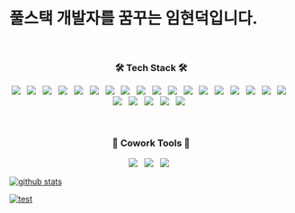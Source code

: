 <!-- Header -->
<h1>풀스택 개발자를 꿈꾸는 임현덕입니다.</h1>

<br/>

<!-- Badge -->
<h3 align="center"><b>🛠 Tech Stack 🛠</b></h3>
<p align="center">
<img src="https://img.shields.io/badge/HTML-E34F26?style=flat-square&logo=HTML&logoColor=white"/> &nbsp 
<img src="https://img.shields.io/badge/CSS-1572B6?style=flat-square&logo=CSS&logoColor=white"/> &nbsp
<img src="https://img.shields.io/badge/JavaScript-F7DF1E?style=flat-square&logo=JavaScript&logoColor=white"/> &nbsp 
<img src="https://img.shields.io/badge/jQuery-0769AD?style=flat-square&logo=jQuery&logoColor=white"> &nbsp 
<img src="https://img.shields.io/badge/Java-007396?style=flat-square&logo=Java&logoColor=white"/> &nbsp
<img src="https://img.shields.io/badge/Python-3776AB?style=flat-square&logo=Python&logoColor=white"/> &nbsp 
<img src="https://img.shields.io/badge/C-A8B9CC?style=flat-square&logo=C&logoColor=white"/> &nbsp
<img src="https://img.shields.io/badge/Oracle-F80000?style=flat-square&logo=Oracle&logoColor=white"/> &nbsp 
<img src="https://img.shields.io/badge/MySQL-4479A1?style=flat-square&logo=MySQL&logoColor=white"/> &nbsp 
<img src="https://img.shields.io/badge/MariaDB-003545?style=flat-square&logo=MariaDB&logoColor=white"/> &nbsp
<img src="https://img.shields.io/badge/Spring-6DB33F?style=flat-square&logo=Spring&logoColor=white"/> &nbsp
<img src="https://img.shields.io/badge/Spring Boot-6DB33F?style=flat-square&logo=Spring Boot&logoColor=white"/> &nbsp
<img src="https://img.shields.io/badge/Apache Maven-C71A36?style=flat-square&logo=Apache Maven&logoColor=white"/> &nbsp
<img src="https://img.shields.io/badge/Gradle-02303A?style=flat-square&logo=Gradle&logoColor=white"/> &nbsp
<img src="https://img.shields.io/badge/Bootstrap-7952B3?style=flat-square&logo=Bootstrap&logoColor=white"/> &nbsp 
<img src="https://img.shields.io/badge/Thymeleaf-005F0F?style=flat-square&logo=Thymeleaf&logoColor=white"/> &nbsp 
<img src="https://img.shields.io/badge/Apache Tomcat-F8DC75?style=flat-square&logo=Apache Tomcat&logoColor=white"/> &nbsp 
<img src="https://img.shields.io/badge/Ubuntu-FCC624?style=flat-square&logo=Ubuntu&logoColor=black"/> &nbsp 
<img src="https://img.shields.io/badge/Git-F05032?style=flat-square&logo=git&logoColor=white"/> &nbsp 
<img src="https://img.shields.io/badge/selenium-43B02A?style=flat-square&logo=selenium&logoColor=white"/> &nbsp 
<img src="https://img.shields.io/badge/Eclipse%20IDE-2C2255?style=flat-square&logo=Eclipse%20IDE&logoColor=white"/> &nbsp 
<img src="https://img.shields.io/badge/PyCharm-000000?style=flat-square&logo=PyCharm&logoColor=white"/> &nbsp 
<img src="https://img.shields.io/badge/Notepad++-#90E59A?style=flat-square&logo=Notepad++&logoColor=white"/> &nbsp
</p>

<br/>

<h3 align="center"><b>🐬 Cowork Tools 🐬</b></h3>
<p align="center">
<img src="https://img.shields.io/badge/GitHub-181717?style=flat-square&logo=GitHub&logoColor=white"/> &nbsp 
<img src="https://img.shields.io/badge/Notion-181717?style=flat-square&logo=Notion&logoColor=white"/> &nbsp 
<img src="https://img.shields.io/badge/Slack-4A154B?style=flat-square&logo=Slack&logoColor=white"/> &nbsp 
</p>

[![github stats](https://github-readme-stats.vercel.app/api?username=blueduckgraymouse&show_icons=true)](https://github.com/anuraghazra/github-readme-stats)

[![test](https://github-readme-stats.vercel.app/api/top-langs/?username=blueduckgraymouse&layout=compact)](https://github.com/junsuk5?tab=repositories)
